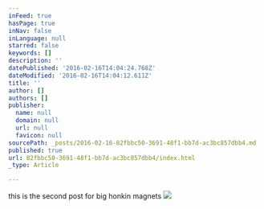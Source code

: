 ```yaml
---
inFeed: true
hasPage: true
inNav: false
inLanguage: null
starred: false
keywords: []
description: ''
datePublished: '2016-02-16T14:04:24.768Z'
dateModified: '2016-02-16T14:04:12.611Z'
title: ''
author: []
authors: []
publisher:
  name: null
  domain: null
  url: null
  favicon: null
sourcePath: _posts/2016-02-16-82fbbc50-3691-48f1-bb7d-ac3bc857dbb4.md
published: true
url: 82fbbc50-3691-48f1-bb7d-ac3bc857dbb4/index.html
_type: Article

---
```

this is the second post for big honkin magnets
![](https://the-grid-user-content.s3-us-west-2.amazonaws.com/789e34d8-7429-4747-992f-8551f32f9668.jpg)